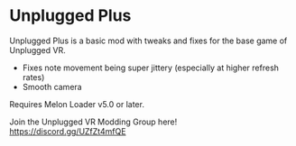# Unplugged Plus

Unplugged Plus is a basic mod with tweaks and fixes for the base game of Unplugged VR.
- Fixes note movement being super jittery (especially at higher refresh rates)
- Smooth camera

Requires Melon Loader v5.0 or later.

Join the Unplugged VR Modding Group here! https://discord.gg/UZfZt4mfQE
